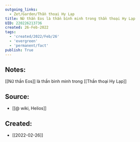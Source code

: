 ```yaml
---
outgoing_links:
  - Zet/Garden/Thần thoại Hy Lạp
title: Nữ thần Eos là thần bình minh trong thần thoại Hy Lạp
UID: 220226213736
created: 26-Feb-2022
tags:
  - 'created/2022/Feb/26'
  - 'evergreen'
  - 'permanent/fact'
publish: True
---
```

## Notes:
[[Nữ thần Eos]] là thần bình minh trong [[Thần thoại Hy Lạp]]

## Source:
- [[@ wiki, Helios]]





## Created:
- [[2022-02-26]]
